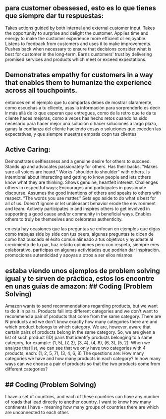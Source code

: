 ## para customer obessesed, esto es lo que tienes que siempre dar tu respuestas:

Takes actions guided by both internal and external customer input.
Takes the opportunity to surprise and delight the customer.
Applies time and energy to make the customer experience more efficient or enjoyable.
Listens to feedback from customers and uses it to make improvements.
Pushes back when necessary to ensure that decisions consider what is best for customer in the long-term.
Earns customers' trust by delivering promised services and products which meet or exceed expectations.

## Demonstrates empathy for customers in a way that enables them to humanize the experience across all touchpoints.

entonces en el ejemplo que tu compartas debes de mostrar claramente, como escuchas a tu clliente, usas la información para sorprenderlo es decir ir más allá de lo que esperan que entregues, como de la retro que te da tu cliente haces mejoras, como a veces has hecho retos cuando ha sido necesario para hacer mejor una solución o hacer soluciones a largo plazo, ganas la confianza del cliente haciendo cosas o soluciones que exceden las expectativas, y que siempre muestras empatía copn tus clientes

## Active Caring:

Demonstrates selflessness and a genuine desire for others to succeed. Stands up and advocates passionately for others. Has their backs. "Makes sure all voices are heard."
Works "shoulder to shoulder" with others. Is intentional about interacting and getting to know people and lets others know what they are thinking. Shows genuine, heartfelt interest.
Challenges others in respectful ways; Encourages and participates in passionate discourse. Assumes the good intentions of others and speaks to others with respect. “The words you use matter.”
Sets ego aside to do what's best for all of us. Doesn’t ignore or let unpleasant behavior erode the environment and team.
Actively participates in and inspires others to get involved in supporting a good cause and/or community in beneficial ways.
Enables others to truly be themselves and celebrates authenticity.

en esta hay ocasiones que las preguntas se enfocan en ejemplos que digas como trabajas side by side con tus peers, algunas preguntas te dicen de como haz buscado el éxito común alineado a tus objetivos y ayudaste al crecimiento de tu par, haz retado opiniones pero con respeto, siempre eres colaborativo, participas en algunas actividades que podrían dar inspiración. promocionas autenticidad y apoyas a otros a ser ellos mismos

## estaba viendo unos ejemplos de problem solving igual y te sirven de práctica, estos los encontre en unas guías de amazon: ## Coding (Problem Solving)

Amazon wants to send recommendations regarding products, but we want to do it in pairs. Products fall into different categories and we don't want to recommend a pair of products that come from the same category. There are N products and we don't know exactly how many categories there are and which product belongs to which category. We are, however, aware that certain pairs of products belong in the same category.
So, we are given a list of such product (ID) pairs that identify products belonging to a same category, for example: (1, 5), (7, 2), (3, 4), (4, 8), (6, 3), (5, 2).
When we analyze that list, we can see that we only have two categories with 4 products, each: (1, 2, 5, 7), (3, 4, 6, 8)
The questions are:
How many categories we have and how many products in each category?
In how many ways can we choose a pair of products so that the two products come from different categories?

## ## Coding (Problem Solving)

I have a set of countries, and each of these countries can have any number of roads that lead directly to another country. I want to know how many continents I have - meaning how many groups of countries there are which are unconnected to each other.
